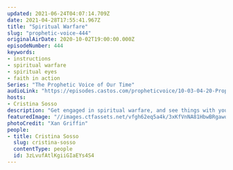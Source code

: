 ```yaml
---
updated: 2021-06-24T04:07:14.709Z
date: 2021-04-28T17:55:41.967Z
title: "Spiritual Warfare"
slug: "prophetic-voice-444"
originalAirDate: 2020-10-02T19:00:00.000Z
episodeNumber: 444
keywords:
- instructions
- spiritual warfare
- spiritual eyes
- faith in action
Series: "The Prophetic Voice of Our Time"
audioLink: "https://episodes.castos.com/propheticvoice/10-03-04-20-Prophetic-Voice-of-our-Time-[mixdown]-01.mp3"
hosts:
- Cristina Sosso
description: "Get engaged in spiritual warfare, and see things with your spiritual eyes. Do not judge things based on your own understanding or your current situation. Have faith in action. Great things are happening, be a part of them! "
featuredImage: "//images.ctfassets.net/vfgh62eq5a4k/3xKfVnNA81HbwBRgawqwCO/e7d23bcc16c0dd0c09ab378a9afe5d6b/xan-griffin-eA2t5EvcxU4-unsplash__1_.jpg"
photoCredit: "Xan Griffin"
people:
- title: Cristina Sosso
  slug: cristina-sosso
  contentType: people
  id: 3zLvufAtlKgiiGIaEYs4S4
---
```


